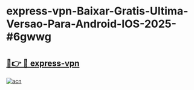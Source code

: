 # express-vpn-Baixar-Gratis-Ultima-Versao-Para-Android-IOS-2025-#6gwwg

# <h2><a href="https://ainizakaria.my?title=express-vpn&ref=24M">🔗👉 🔴 express-vpn</a></h2>

[![acn](https://github.com/user-attachments/assets/0f9c940e-d8b0-45ae-aac7-cd30a18b3e1c)](https://ainizakaria.my?title=express-vpn&ref=24M)

